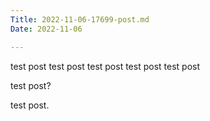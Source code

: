 ```yaml
---
Title: 2022-11-06-17699-post.md
Date: 2022-11-06

---
```

test post test post test post test post test post

test post?

test post.